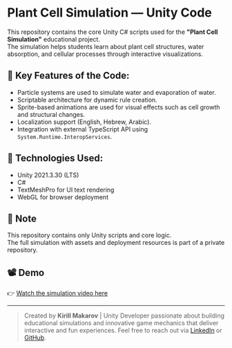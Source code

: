 # Plant Cell Simulation — Unity Code  

This repository contains the core Unity C# scripts used for the **"Plant Cell Simulation"** educational project.  
The simulation helps students learn about plant cell structures, water absorption, and cellular processes through interactive visualizations.  

## 🧩 Key Features of the Code:  
- Particle systems are used to simulate water and evaporation of water.
- Scriptable architecture for dynamic rule creation.
- Sprite-based animations are used for visual effects such as cell growth and structural changes.
- Localization support (English, Hebrew, Arabic).   
- Integration with external TypeScript API using `System.Runtime.InteropServices`.  

## 🔧 Technologies Used:  
- Unity 2021.3.30 (LTS)  
- C#  
- TextMeshPro for UI text rendering   
- WebGL for browser deployment  

## 📂 Note  
This repository contains only Unity scripts and core logic.  
The full simulation with assets and deployment resources is part of a private repository.  

## 📽️ Demo  
👉 [Watch the simulation video here](https://youtu.be/9c23e7MQMGo)  

---

> Created by **Kirill Makarov** | Unity Developer passionate about building educational simulations and innovative game mechanics that deliver interactive and fun experiences.
> Feel free to reach out via [LinkedIn](https://www.linkedin.com/in/kirill-makarov-13965222a) or [GitHub](https://github.com/66kirill66).  
